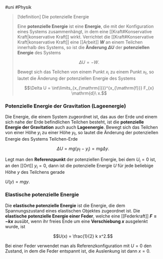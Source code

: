 #uni #Physik

> [!definition] Die potenzielle Energie
> 
> Eine **potenzielle Energie** ist eine **Energie**, die mit der Konfiguration eines Systems zusammenhängt, in dem eine [[Kraft#Konservative Kraft|konservative Kraft]] wirkt. Verrichtet die [[Kraft#Konservative Kraft|konservative Kraft]] eine [[Arbeit]] **$W$** an einem Teilchen innerhalb des Systems, so ist die **Änderung $\Delta U$** der **potenziellen Energie** des Systems
> 
> $$\Delta U = -W.$$
> 
> Bewegt sich das Teilchen von einem Punkt $x_{\mathrm{i}}$ zu einem Punkt $x_{\mathrm{f}}$, so lautet die Änderung der potenziellen Energie des Systems
> 
> $$\Delta U = \int\limits_{x_{\mathrm{i}}}^{x_{\mathrm{f}}} F_{x} \mathrm{d}\ x.$$

### Potenzielle Energie der Gravitation (Lageenergie)

Die Energie, die einem System zugeordnet ist, das aus der Erde und einem sich nahe der Erde befindlichen Teilchen besteht, ist die **potenzielle Energie der Gravitation** auch auch **Lageenergie**. Bewegt sich das Teilchen von einer Höhe $y_{\mathrm{i}}$ zu einer Höhe $y_{\mathrm{f}}$, so lautet die Änderung der potenziellen Energie des Systems Teilchen-Erde

$$\Delta U = m g (y_{\mathrm{f}} - y_{\mathrm{i}}) = m g \Delta y.$$

Legt man den **Referenzpunkt** der potenziellen Energie, bei dem $U_{\mathrm{i}} = 0$ ist, an den [[Ort]] $y_{\mathrm{i}} = 0$, dann ist die potenzielle Energie $U$ für jede beliebige Höhe $y$ des Teilchens gerade

$U(y) = m g y.$

### Elastische potenzielle Energie

Die **elastische potenzielle Energie** ist die Energie, die dem Spannungszustand eines elastischen Objektes zugeordnet ist. Die **elastische potenzielle Energie einer Feder**, welche eine [[Federkraft]] **$F = -k x$** ausübt, wenn ihr freies Ende um eine **Verschiebung $x$** ausgelenkt wurde, ist

$$U(x) = \frac{1}{2} k x^2.$$

Bei einer Feder verwendet man als Referenzkonfiguration mit $U = 0$ den Zustand, in dem die Feder entspannt ist, die Auslenkung ist dann $x = 0$.